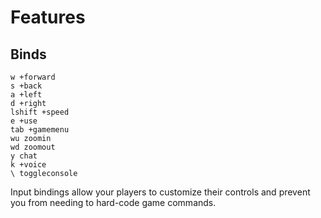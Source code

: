 <h1 class="mb-5">
Features
</h1>

## Binds
<pre><code>w +forward
s +back
a +left
d +right
lshift +speed
e +use
tab +gamemenu
wu zoomin
wd zoomout
y chat
k +voice
\ toggleconsole</code></pre>

<p class="mb-5">
  Input bindings allow your players to customize their controls and prevent you
  from needing to hard-code game commands.
</p>
